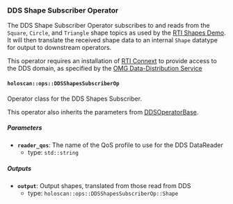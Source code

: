 ### DDS Shape Subscriber Operator

The DDS Shape Subscriber Operator subscribes to and reads from the `Square`, `Circle`, and
`Triangle` shape topics as used by the [RTI Shapes Demo](https://www.rti.com/free-trial/shapes-demo).
It will then translate the received shape data to an internal `Shape` datatype for output
to downstream operators.

This operator requires an installation of [RTI Connext](https://content.rti.com/l/983311/2024-04-30/pz1wms)
to provide access to the DDS domain, as specified by the [OMG Data-Distribution Service](https://www.omg.org/omg-dds-portal/)

#### `holoscan::ops::DDSShapesSubscriberOp`

Operator class for the DDS Shapes Subscriber.

This operator also inherits the parameters from [DDSOperatorBase](../base/README.md).

##### Parameters

- **`reader_qos`**: The name of the QoS profile to use for the DDS DataReader
  - type: `std::string`

##### Outputs

- **`output`**: Output shapes, translated from those read from DDS
  - type: `holoscan::ops::DDSShapesSubscriberOp::Shape`

